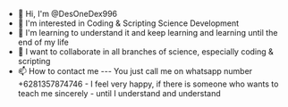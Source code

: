 - 👋 Hi, I'm @DesOneDex996
- 👀 I'm interested in Coding & Scripting Science Development
- 🌱 I'm learning to understand it and keep learning and learning until the end of my life
- 💞️ I want to collaborate in all branches of science, especially coding & scripting
- 📫 How to contact me --- You just call me on whatsapp number +6281357874746 - I feel very happy, if there is someone who wants to teach me sincerely - until I understand and understand

<!---
DesOneDex996/DesOneDex996 is a ✨ special ✨ repository because its `README.md` (this file) appears on your GitHub profile.
You can click the Preview link to take a look at your changes.
--->
